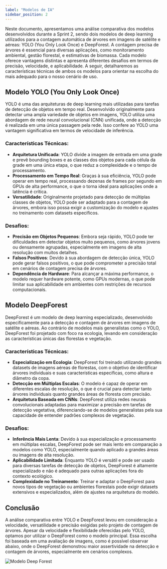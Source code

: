 ```yaml
---
label: "Modelos de IA"
sidebar_position: 2
---
```


Neste documento, apresentamos uma análise comparativa dos modelos desenvolvidos durante a Sprint 2, sendo dois modelos de deep learning utilizados para a contagem automática de árvores em imagens de satélite e aéreas: YOLO (You Only Look Once) e DeepForest. A contagem precisa de árvores é essencial para diversas aplicações, como monitoramento ambiental, gestão florestal, e estimativas de biomassa. Cada modelo oferece vantagens distintas e apresenta diferentes desafios em termos de precisão, velocidade, e aplicabilidade. A seguir, detalharemos as características técnicas de ambos os modelos para orientar na escolha do mais adequado para o nosso cenário de uso.

## Modelo YOLO (You Only Look Once)
YOLO é uma das arquiteturas de deep learning mais utilizadas para tarefas de detecção de objetos em tempo real. Desenvolvido originalmente para detectar uma ampla variedade de objetos em imagens, YOLO utiliza uma abordagem de rede neural convolucional (CNN) unificada, onde a detecção é realizada em uma única passagem pela rede. Isso confere ao YOLO uma vantagem significativa em termos de velocidade de inferência.

### Características Técnicas:

- **Arquitetura Unificada**: YOLO divide a imagem de entrada em uma grade e prevê bounding boxes e as classes dos objetos para cada célula da grade em uma única etapa, o que reduz a complexidade e o tempo de processamento.
- **Processamento em Tempo Real**: Graças à sua eficiência, YOLO pode operar em tempo real, processando dezenas de frames por segundo em GPUs de alta performance, o que o torna ideal para aplicações onde a latência é crítica.
- **Versatilidade**: Originalmente projetado para detecção de múltiplas classes de objetos, YOLO pode ser adaptado para a contagem de árvores, embora isso possa exigir a customização do modelo e ajustes no treinamento com datasets específicos.

### Desafios:

- **Precisão em Objetos Pequenos**: Embora seja rápido, YOLO pode ter dificuldades em detectar objetos muito pequenos, como árvores jovens ou densamente agrupadas, especialmente em imagens de alta resolução com muitos detalhes.
- **Falsos Positivos**: Devido à sua abordagem de detecção única, YOLO pode gerar falsos positivos, o que pode comprometer a precisão total em cenários de contagem precisa de árvores.
- **Dependência de Hardware**: Para alcançar a máxima performance, o modelo requer hardware potente, como GPUs modernas, o que pode limitar sua aplicabilidade em ambientes com restrições de recursos computacionais.

## Modelo DeepForest
DeepForest é um modelo de deep learning especializado, desenvolvido especificamente para a detecção e contagem de árvores em imagens de satélite e aéreas. Ao contrário de modelos mais generalistas como o YOLO, DeepForest foi projetado com foco na ecologia, levando em consideração as características únicas das florestas e vegetação.

### Características Técnicas:

- **Especialização em Ecologia**: DeepForest foi treinado utilizando grandes datasets de imagens aéreas de florestas, com o objetivo de identificar árvores individuais e suas características específicas, como altura e diâmetro da copa.
- **Detecção em Múltiplas Escalas**: O modelo é capaz de operar em diferentes escalas de resolução, o que é crucial para detectar tanto árvores individuais quanto grandes áreas de floresta com precisão.
- **Arquitetura Baseada em CNNs**: DeepForest utiliza redes neurais convolucionais adaptadas para maximizar a precisão em tarefas de detecção vegetativa, diferenciando-se de modelos generalistas pela sua capacidade de entender padrões complexos de vegetação.

### Desafios:

- **Inferência Mais Lenta**: Devido à sua especialização e processamento em múltiplas escalas, DeepForest pode ser mais lento em comparação a modelos como YOLO, especialmente quando aplicado a grandes áreas ou imagens de alta resolução.
- **Aplicabilidade Limitada**: Enquanto YOLO é versátil e pode ser usado para diversas tarefas de detecção de objetos, DeepForest é altamente especializado e não é adequado para outras aplicações fora do contexto ecológico.
- **Complexidade no Treinamento**: Treinar e adaptar o DeepForest para novos tipos de vegetação ou ambientes florestais pode exigir datasets extensivos e especializados, além de ajustes na arquitetura do modelo.

## Conclusão
A análise comparativa entre YOLO e DeepForest levou em consideração a velocidade, versatilidade e precisão exigidas pelo projeto de contagem de árvores. Apesar da velocidade e flexibilidade oferecidas pelo YOLO, optamos por utilizar o DeepForest como o modelo principal. Essa escolha foi baseada em uma avaliação de imagens, como é possível observar abaixo, onde o DeepForest demonstrou maior assertividade na detecção e contagem de árvores, especialmente em cenários complexos. 

![Modelo Deep Forest](../../../static/img/imagem-modelo-deep-forest.png)
